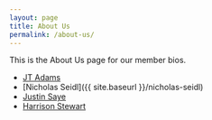 ```yaml
---
layout: page
title: About Us
permalink: /about-us/
---
```


This is the About Us page for our member bios.

- [JT Adams](/team/jt-adams)  
- [Nicholas Seidl]({{ site.baseurl }}/nicholas-seidl)  
- [Justin Saye](/team/justin-saye)  
- [Harrison Stewart](/team/harrison-stewart)  

